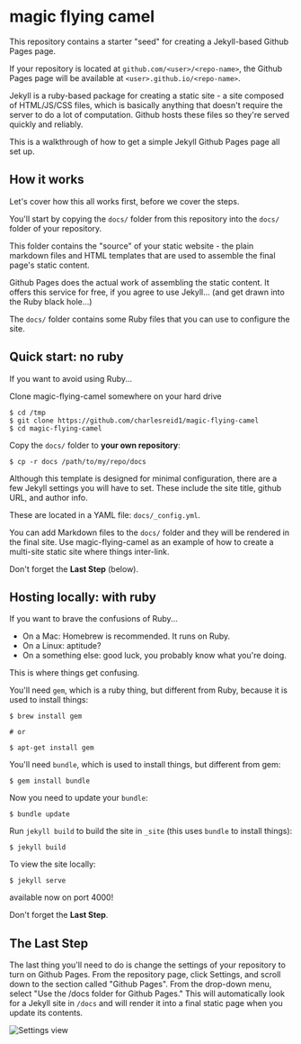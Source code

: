 # magic flying camel

This repository contains a starter "seed" for creating a Jekyll-based Github Pages page. 

If your repository is located at `github.com/<user>/<repo-name>`, the Github Pages page will be available at `<user>.github.io/<repo-name>`.

Jekyll is a ruby-based package for creating a static site - a site composed of HTML/JS/CSS files, which is basically anything that doesn't require the server to do a lot of computation. Github hosts these files so they're served quickly and reliably.

This is a walkthrough of how to get a simple Jekyll Github Pages 
page all set up.

## How it works

Let's cover how this all works first, before we cover the steps.

You'll start by copying the `docs/` folder from this repository
into the `docs/` folder of your repository.

This folder contains the "source" of your static website - 
the plain markdown files and HTML templates that are used
to assemble the final page's static content.

Github Pages does the actual work of assembling the 
static content. It offers this service for free,
if you agree to use Jekyll... (and get drawn into the 
Ruby black hole...)

The `docs/` folder contains some Ruby files that you can use
to configure the site.


## Quick start: no ruby

If you want to avoid using Ruby...

Clone magic-flying-camel somewhere on your hard drive

```
$ cd /tmp
$ git clone https://github.com/charlesreid1/magic-flying-camel
$ cd magic-flying-camel
```

Copy the `docs/` folder to **your own repository**:

```
$ cp -r docs /path/to/my/repo/docs
```

Although this template is designed for minimal configuration,
there are a few Jekyll settings you will have to set.
These include the site title, github URL, and author info.

These are located in a YAML file: `docs/_config.yml`.

You can add Markdown files to the `docs/` folder and they will
be rendered in the final site. Use magic-flying-camel as an example
of how to create a multi-site static site where things inter-link.

Don't forget the **Last Step** (below).

## Hosting locally: with ruby

If you want to brave the confusions of Ruby... 

* On a Mac: Homebrew is recommended. It runs on Ruby.
* On a Linux: aptitude?
* On a something else: good luck, you probably know what you're doing.

This is where things get confusing. 

You'll need `gem`, which is a ruby thing, but different from Ruby, 
because it is used to install things:

```
$ brew install gem

# or 

$ apt-get install gem
```


You'll need `bundle`, which is used to install things, but different from gem:

```
$ gem install bundle
```

Now you need to update your `bundle`:

```
$ bundle update
```

Run `jekyll build` to build the site in `_site` 
(this uses `bundle` to install things):

```
$ jekyll build
```

To view the site locally:

```
$ jekyll serve
```

available now on port 4000!

Don't forget the **Last Step**.

## The Last Step

The last thing you'll need to do is change the settings of your 
repository to turn on Github Pages. From the repository page,
click Settings, and scroll down to the section called "Github
Pages". From the drop-down menu, select "Use the /docs folder
for Github Pages." This will automatically look for a Jekyll
site in `/docs` and will render it into a final static page
when you update its contents.

![Settings view](https://user-images.githubusercontent.com/368075/39915952-26af2ac6-54be-11e8-8729-2f8b2d9575bf.png)

